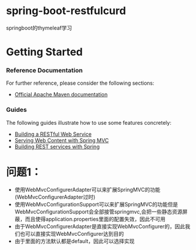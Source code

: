 # spring-boot-restfulcurd
springboot的thymeleaf学习

# Getting Started

### Reference Documentation
For further reference, please consider the following sections:

* [Official Apache Maven documentation](https://maven.apache.org/guides/index.html)

### Guides
The following guides illustrate how to use some features concretely:

* [Building a RESTful Web Service](https://spring.io/guides/gs/rest-service/)
* [Serving Web Content with Spring MVC](https://spring.io/guides/gs/serving-web-content/)
* [Building REST services with Spring](https://spring.io/guides/tutorials/bookmarks/)
# 问题1：
* 使用WebMvcConfigurerAdapter可以来扩展SpringMVC的功能(WebMvcConfigurerAdapter过时)
* 使用WebMvcConfigurationSupport可以来扩展SpringMVC的功能但是WebMvcConfigurationSupport会全部接管springmvc,会把一些静态资源屏蔽，而且使得application.properties里面的配置失效，因此不可用
* 由于WebMvcConfigurerAdapter是直接实现WebMvcConfigurer的，因此我们也可以直接实现WebMvcConfigurer达到目的
* 由于里面的方法默认都是default，因此可以选择实现
